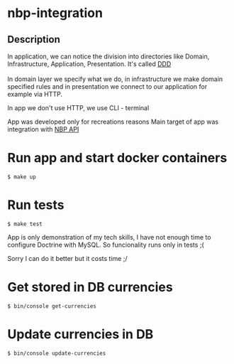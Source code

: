# nbp-integration

## Description

In application, we can notice the
division into directories like Domain, Infrastructure, Application, Presentation. It's called
[DDD](https://pl.wikipedia.org/wiki/Domain-driven_design) </br></br>
In domain layer we specify what we do, in infrastructure we make domain specified rules and in presentation we connect
to our application for example via HTTP.

In app we don't use HTTP, we use CLI - terminal

App was developed only for recreations reasons
Main target of app was integration with [NBP API](http://api.nbp.pl/)


# Run app and start docker containers
```
$ make up
```
# Run tests
```
$ make test
```

App is only demonstration of my tech skills, I have not enough 
time to configure Doctrine with MySQL. So funcionality runs only in tests ;( <br>

Sorry I can do it better but it costs time ;/ <br>

# Get stored in DB currencies
```
$ bin/console get-currencies
```

# Update currencies in DB
```
$ bin/console update-currencies
```
